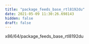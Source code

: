 ```yaml
---
title: "package_feeds_base_rtl8192du"
date: 2021-05-09 11:30:26.698143
hidden: false
draft: false
---
```


x86/64/package_feeds_base_rtl8192du

